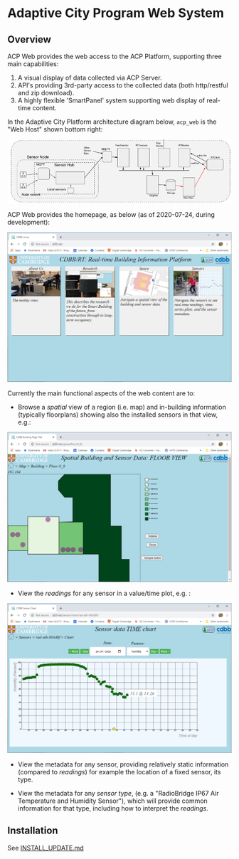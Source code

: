 # Adaptive City Program Web System

## Overview
ACP Web provides the web access to the ACP Platform, supporting three main capabilities:
1. A visual display of data collected via ACP Server.
2. API's providing 3rd-party access to the collected data (both http/restful and zip download).
3. A highly flexible 'SmartPanel' system supporting web display of real-time content.

In the Adaptive City Platform architecture diagram below, `acp_web` is the "Web Host" shown bottom right:

![Platform Overview](cdbb/static/images/ACP_Architecture.png)

ACP Web provides the homepage, as below (as of 2020-07-24, during development):

![Home Page](cdbb/static/images/cdbb_homepage.png)

Currently the main functional aspects of the web content are to:

* Browse a *spatial* view of a region (i.e. map) and in-building information (typically floorplans) showing also the
installed sensors in that view, e.g.:

![Map View](cdbb/static/images/cdbb_space_view.png)

* View the *readings* for any sensor in a value/time plot, e.g. :

![Sensor data chart](cdbb/static/images/cdbb_sensor_chart.png)

* View the metadata for any sensor, providing relatively static information (compared to *readings*) for example the location of a fixed
sensor, its type.

* View the metadata for any *sensor type*, (e.g. a "RadioBridge IP67 Air Temperature and Humidity Sensor"), which will provide common
information for that type, including how to interpret the *readings*.

## Installation

See [INSTALL_UPDATE.md](INSTALL_UPDATE.md)
